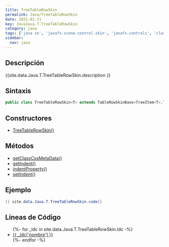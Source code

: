 ```yaml
---
title: TreeTableRowSkin
permalink: Java/TreeTableRowSkin
date: 2021-01-11
key: JavaJava.T.TreeTableRowSkin
category: java
tags: ['java se', 'javafx.scene.control.skin', 'javafx.controls', 'clase java', 'Java 9']
sidebar: 
  nav: java
---
```


## Descripción
{{site.data.Java.T.TreeTableRowSkin.description }}

## Sintaxis
~~~java
public class TreeTableRowSkin<T> extends TableRowSkinBase<TreeItem<T>,TreeTableRow<T>,TreeTableCell<T,?>>
~~~

## Constructores
* [TreeTableRowSkin()](/Java/TreeTableRowSkin/TreeTableRowSkin/)

## Métodos
* [getClassCssMetaData()](/Java/TreeTableRowSkin/getClassCssMetaData)
* [getIndent()](/Java/TreeTableRowSkin/getIndent)
* [indentProperty()](/Java/TreeTableRowSkin/indentProperty)
* [setIndent()](/Java/TreeTableRowSkin/setIndent)

## Ejemplo
~~~java
{{ site.data.Java.T.TreeTableRowSkin.code}}
~~~

## Líneas de Código
<ul>
{%- for _ldc in site.data.Java.T.TreeTableRowSkin.ldc -%}
   <li>
       <a href="{{_ldc['url'] }}">{{ _ldc['nombre'] }}</a>
   </li>
{%- endfor -%}
</ul>
